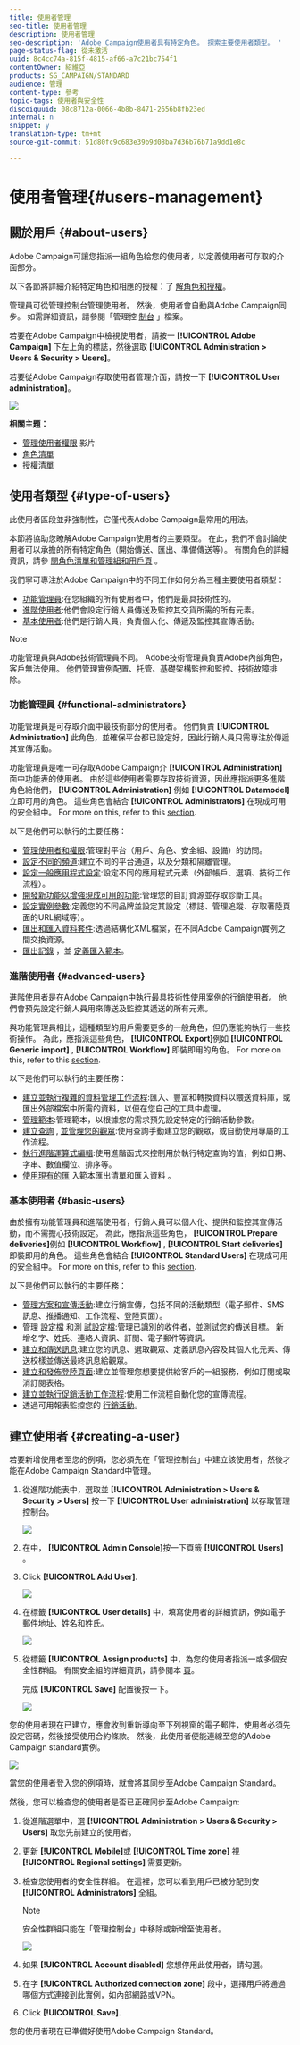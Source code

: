 ```yaml
---
title: 使用者管理
seo-title: 使用者管理
description: 使用者管理
seo-description: 'Adobe Campaign使用者具有特定角色。 探索主要使用者類型。 '
page-status-flag: 從未激活
uuid: 8c4cc74a-815f-4815-af66-a7c21bc754f1
contentOwner: 紹維亞
products: SG_CAMPAIGN/STANDARD
audience: 管理
content-type: 參考
topic-tags: 使用者與安全性
discoiquuid: 08c8712a-0066-4b8b-8471-2656b8fb23ed
internal: n
snippet: y
translation-type: tm+mt
source-git-commit: 51d80fc9c683e39b9d08ba7d36b76b71a9dd1e8c

---
```



# 使用者管理{#users-management}

## 關於用戶 {#about-users}

Adobe Campaign可讓您指派一組角色給您的使用者，以定義使用者可存取的介面部分。

以下各節將詳細介紹特定角色和相應的授權：了 [解角色](../../administration/using/list-of-roles.md)[和授權](https://docs.campaign.adobe.com/doc/standard/en/Technotes/AdobeCampaign-ACSRights.pdf)。

管理員可從管理控制台管理使用者。 然後，使用者會自動與Adobe Campaign同步。 如需詳細資訊，請參閱「管理控 [制台](https://helpx.adobe.com/enterprise/using/users.html) 」檔案。

若要在Adobe Campaign中檢視使用者，請按一 **[!UICONTROL Adobe Campaign]** 下左上角的標誌，然後選取 **[!UICONTROL Administration > Users & Security > Users]**。

若要從Adobe Campaign存取使用者管理介面，請按一下 **[!UICONTROL User administration]**。

![](assets/user_management_5.png)

**相關主題：**

* [管理使用者權限](https://helpx.adobe.com/campaign/kt/acs/using/acs-user-access-rights-feature-video-use.html) 影片
* [角色清單](../../administration/using/list-of-roles.md)
* [授權清單](https://docs.campaign.adobe.com/doc/standard/en/Technotes/AdobeCampaign-ACSRights.pdf)

## 使用者類型 {#type-of-users}

此使用者區段並非強制性，它僅代表Adobe Campaign最常用的用法。

本節將協助您瞭解Adobe Campaign使用者的主要類型。 在此，我們不會討論使用者可以承擔的所有特定角色（開始傳送、匯出、準備傳送等）。 有關角色的詳細資訊，請參 [閱角色清單](../../administration/using/list-of-roles.md)[和管理組和用戶頁](../../administration/using/managing-groups-and-users.md) 。

我們寧可專注於Adobe Campaign中的不同工作如何分為三種主要使用者類型：

* [功能管理員](#functional-administrators):在您組織的所有使用者中，他們是最具技術性的。
* [進階使用者](#advanced-users):他們會設定行銷人員傳送及監控其交貨所需的所有元素。
* [基本使用者](#basic-users):他們是行銷人員，負責個人化、傳遞及監控其宣傳活動。

>[!NOTE]
>
>功能管理員與Adobe技術管理員不同。 Adobe技術管理員負責Adobe內部角色，客戶無法使用。 他們管理實例配置、托管、基礎架構監控和監控、技術故障排除。

### 功能管理員 {#functional-administrators}

功能管理員是可存取介面中最技術部分的使用者。 他們負責 **[!UICONTROL Administration]** 此角色，並確保平台都已設定好，因此行銷人員只需專注於傳遞其宣傳活動。

功能管理員是唯一可存取Adobe Campaign介 **[!UICONTROL Administration]** 面中功能表的使用者。 由於這些使用者需要存取技術資源，因此應指派更多進階角色給他們， **[!UICONTROL Administration]** 例如 **[!UICONTROL Datamodel]** 立即可用的角色。 這些角色會結合 **[!UICONTROL Administrators]** 在現成可用的安全組中。 For more on this, refer to this [section](../../administration/using/list-of-roles.md).

以下是他們可以執行的主要任務：

* [管理使用者和權限](../../administration/using/about-access-management.md):管理對平台（用戶、角色、安全組、設備）的訪問。
* [設定不同的頻道](../../administration/using/about-channel-configuration.md):建立不同的平台通道，以及分類和隔離管理。
* [設定一般應用程式設定](../../administration/using/external-accounts.md):設定不同的應用程式元素（外部帳戶、選項、技術工作流程）。
* [開發新功能以增強現成可用的功能](../../developing/using/data-model-concepts.md):管理您的自訂資源並存取診斷工具。
* [設定實例參數](../../administration/using/branding.md):定義您的不同品牌並設定其設定（標誌、管理追蹤、存取著陸頁面的URL網域等）。
* [匯出和匯入資料套件](../../automating/using/managing-packages.md):透過結構化XML檔案，在不同Adobe Campaign實例之間交換資源。
* [匯出記錄](../../automating/using/exporting-logs.md) ，並 [定義匯入範本](../../automating/using/defining-import-templates.md)。

### 進階使用者 {#advanced-users}

進階使用者是在Adobe Campaign中執行最具技術性使用案例的行銷使用者。 他們會預先設定行銷人員用來傳送及監控其遞送的所有元素。

與功能管理員相比，這種類型的用戶需要更多的一般角色，但仍應能夠執行一些技術操作。 為此，應指派這些角色， **[!UICONTROL Export]**&#x200B;例如 **[!UICONTROL Generic import]** , **[!UICONTROL Workflow]** 即裝即用的角色。 For more on this, refer to this [section](../../administration/using/list-of-roles.md).

以下是他們可以執行的主要任務：

* [建立並執行複雜的資料管理工作流程](../../automating/using/about-data-management-activities.md):匯入、豐富和轉換資料以餵送資料庫，或匯出外部檔案中所需的資料，以便在您自己的工具中處理。
* [管理範本](../../start/using/about-templates.md):管理範本，以根據您的需求預先設定特定的行銷活動參數。
* [建立查詢](../../automating/using/editing-queries.md#about-query-editor) , [並管理您的觀眾](../../audiences/using/about-audiences.md):使用查詢手動建立您的觀眾，或自動使用專屬的工作流程。
* [執行進階運算式編輯](../../automating/using/editing-queries.md#about-query-editor):使用進階函式來控制用於執行特定查詢的值，例如日期、字串、數值欄位、排序等。
* [使用現有的匯](../../automating/using/exporting-lists.md) 入範本匯出清單和匯入資料 [](../../automating/using/importing-data-with-import-templates.md)。

### 基本使用者 {#basic-users}

由於擁有功能管理員和進階使用者，行銷人員可以個人化、提供和監控其宣傳活動，而不需擔心技術設定。 為此，應指派這些角色， **[!UICONTROL Prepare deliveries]**&#x200B;例如 **[!UICONTROL Workflow]** , **[!UICONTROL Start deliveries]** 即裝即用的角色。 這些角色會結合 **[!UICONTROL Standard Users]** 在現成可用的安全組中。 For more on this, refer to this [section](../../administration/using/list-of-roles.md).

以下是他們可以執行的主要任務：

* [管理方案和宣傳活動](../../start/using/programs-and-campaigns.md):建立行銷宣傳，包括不同的活動類型（電子郵件、SMS訊息、推播通知、工作流程、登陸頁面）。
* 管理 [設定檔](../../audiences/using/about-profiles.md) 和測 [試設定檔](../../sending/using/managing-test-profiles-and-sending-proofs.md):管理已識別的收件者，並測試您的傳送目標。 新增名字、姓氏、連絡人資訊、訂閱、電子郵件等資訊。
* [建立和傳送訊息](../../sending/using/confirming-the-send.md):建立您的訊息、選取觀眾、定義訊息內容及其個人化元素、傳送校樣並傳送最終訊息給觀眾。
* [建立和發佈登陸頁面](../../channels/using/about-landing-pages.md):建立並管理您想要提供給客戶的一組服務，例如訂閱或取消訂閱表格。
* [建立並執行促銷活動工作流程](../../automating/using/building-a-workflow.md):使用工作流程自動化您的宣傳流程。
* 透過可用報表監控您的 [行銷活動](../../reporting/using/defining-the-report-period.md)。

## 建立使用者 {#creating-a-user}

若要新增使用者至您的例項，您必須先在「管理控制台」中建立該使用者，然後才能在Adobe Campaign Standard中管理。

1. 從進階功能表中，選取並 **[!UICONTROL Administration > Users & Security > Users]** 按一下 **[!UICONTROL User administration]** 以存取管理控制台。

   ![](assets/user_management_5.png)

1. 在中， **[!UICONTROL Admin Console]**&#x200B;按一下頁籤 **[!UICONTROL Users]** 。

1. Click **[!UICONTROL Add User]**.

   ![](assets/create_user_2.png)

1. 在標籤 **[!UICONTROL User details]** 中，填寫使用者的詳細資訊，例如電子郵件地址、姓名和姓氏。

   ![](assets/create_user_3.png)

1. 從標籤 **[!UICONTROL Assign products]** 中，為您的使用者指派一或多個安全性群組。 有關安全組的詳細資訊，請參閱本 [頁](../../administration/using/managing-groups-and-users.md)。

   完成 **[!UICONTROL Save]** 配置後按一下。

   ![](assets/create_user_4.png)

您的使用者現在已建立，應會收到重新導向至下列視窗的電子郵件，使用者必須先設定密碼，然後接受使用合約條款。 然後，此使用者便能連線至您的Adobe Campaign standard實例。

![](assets/create_user_5.png)

當您的使用者登入您的例項時，就會將其同步至Adobe Campaign Standard。

然後，您可以檢查您的使用者是否已正確同步至Adobe Campaign:

1. 從進階選單中，選 **[!UICONTROL Administration > Users & Security > Users]** 取您先前建立的使用者。

1. 更新 **[!UICONTROL Mobile]**&#x200B;或 **[!UICONTROL Time zone]** 視 **[!UICONTROL Regional settings]** 需要更新。

1. 檢查您使用者的安全性群組。 在這裡，您可以看到用戶已被分配到安 **[!UICONTROL Administrators]** 全組。

   >[!Note]
   >
   >安全性群組只能在「管理控制台」中移除或新增至使用者。

   ![](assets/create_user_6.png)

1. 如果 **[!UICONTROL Account disabled]** 您想停用此使用者，請勾選。

1. 在字 **[!UICONTROL Authorized connection zone]** 段中，選擇用戶將通過哪個方式連接到此實例，如內部網路或VPN。

1. Click **[!UICONTROL Save]**.

您的使用者現在已準備好使用Adobe Campaign Standard。
